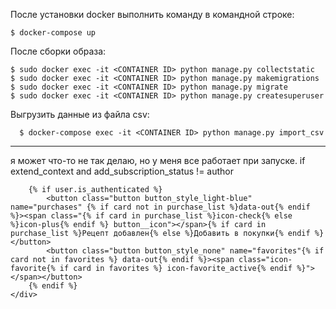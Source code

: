 После установки docker выполнить команду в командной строке:

    $ docker-compose up

После сборки образа:

    $ sudo docker exec -it <CONTAINER ID> python manage.py collectstatic
    $ sudo docker exec -it <CONTAINER ID> python manage.py makemigrations
    $ sudo docker exec -it <CONTAINER ID> python manage.py migrate
    $ sudo docker exec -it <CONTAINER ID> python manage.py createsuperuser

Выгрузить данные из файла csv:

      $ docker-compose exec -it <CONTAINER ID> python manage.py import_csv


---

я может что-то не так делаю, но у меня все работает при запуске.
if extend_context and add_subscription_status != author


        {% if user.is_authenticated %}
            <button class="button button_style_light-blue" name="purchases" {% if card not in purchase_list %}data-out{% endif %}><span class="{% if card in purchase_list %}icon-check{% else %}icon-plus{% endif %} button__icon"></span>{% if card in purchase_list %}Рецепт добавлен{% else %}Добавить в покупки{% endif %}</button>
            <button class="button button_style_none" name="favorites"{% if card not in favorites %} data-out{% endif %}><span class="icon-favorite{% if card in favorites %} icon-favorite_active{% endif %}"></span></button>
        {% endif %}
    </div>
</div>
